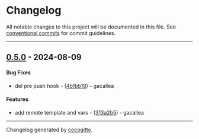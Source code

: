 # Changelog
All notable changes to this project will be documented in this file. See [conventional commits](https://www.conventionalcommits.org/) for commit guidelines.

- - -
## [0.5.0](https://github.com/cocogitto/cocogitto/compare/313a2b522e57f9bb19e49a67f977a73cce45b750..0.5.0) - 2024-08-09
#### Bug Fixes
- del pre push hook - ([4b1bb18](https://github.com/cocogitto/cocogitto/commit/4b1bb18813f2cbc39237340236b8524dbb1ff4f5)) - gacallea
#### Features
- add remote template and vars - ([313a2b5](https://github.com/cocogitto/cocogitto/commit/313a2b522e57f9bb19e49a67f977a73cce45b750)) - gacallea

- - -

Changelog generated by [cocogitto](https://github.com/cocogitto/cocogitto).